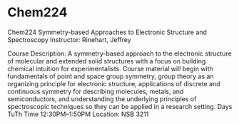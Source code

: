 # Chem224
Chem224 Symmetry-based Approaches to Electronic Structure and Spectroscopy
Instructor: Rinehart, Jeffrey  

Course Description: A symmetry-based approach to the electronic structure of molecular and extended solid structures with a focus on building chemical intuition for experimentalists.  Course material will begin with fundamentals of point and space group symmetry, group theory as an organizing principle for electronic structure, applications of discrete and continuous symmetry for describing molecules, metals, and semiconductors, and understanding the underlying principles of spectroscopic techniques so they can be applied in a research setting.
Days  TuTh
Time  12:30PM–1:50PM
Location: NSB 3211  
